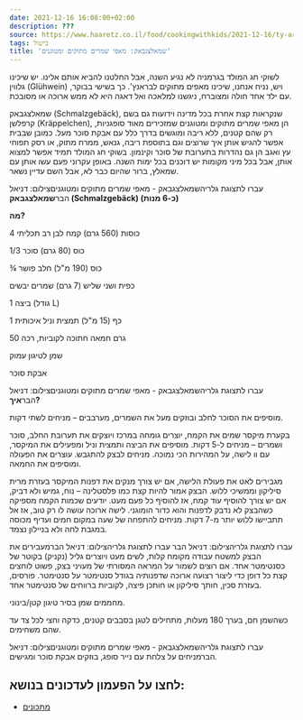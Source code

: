 ```yaml
---
date: 2021-12-16 16:08:00+02:00
description: ???
source: https://www.haaretz.co.il/food/cookingwithkids/2021-12-16/ty-article/0000017f-f8e3-ddde-abff-fce7f34f0000
tags: בישול
title: 'שמאלצגבאק: מאפי שמרים מתוקים ומטוגנים'
---
```


לשוקי חג המולד בגרמניה לא נגיע השנה, אבל החלטנו להביא אותם אלינו. יש שיכינו גלווין (Glühwein) ויש, נניח אנחנו, שיכינו מאפים מתוקים לבראנץ'. כך בשישי בבוקר, עם ילד אחד חולה ומצוברח, ניגשנו למלאכה ואל דאגה היא לא ממש ארוכה או מסובכת.

שמאלצגבאק (Schmalzgebäck), שנקראות קצת אחרת בכל מדינה וידועות גם בשם קרפלשן (Kräppelchen), הן מאפי שמרים מתוקים ומטוגנים שמזכירים מאוד סופגניות, רק שהם קטנים, ללא ריבה ומוגשים בדרך כלל עם אבקת סוכר מעל. כמובן שבבית אפשר להגיש אותן איך שרוצים וגם בתוספת ריבה, גנאש, ממרח מתוק, או רסק תפוחי עץ ואגב הן גם נהדרות בתערובת של סוכר וקינמון. בשוקי חג המולד תמיד אפשר למצוא אותן, אבל בכל מיני מקומות יש דוכנים בכל ימות השנה. באופן עקרוני פעם עשו אותן עם שמאלץ, ברור שהיום כבר לא, אבל השם עדיין נשאר.

 עברו לתצוגת גלריהשמאלצגבאק - מאפי שמרים מתוקים ומטוגניםצילום: דניאל הבר**שמאלצגבאק (Schmalzgebäck) (כ-6 מנות)**

**מה?**

4 כוסות (560 גרם) קמח לבן רב תכליתי

1/3 כוס (80 גרם) סוכר

¾ כוס (190 מ"ל) חלב פושר

כפית ושני שליש (7 גרם) שמרים יבשים

1 ביצה (גודל L)

1 כף (15 מ"ל) תמצית וניל איכותית

50 גרם חמאה חתוכה לקוביות, רכה

שמן לטיגון עמוק

אבקת סוכר

 עברו לתצוגת גלריהשמאלצגבאק - מאפי שמרים מתוקים ומטוגניםצילום: דניאל הבר**איך?**

מוסיפים את הסוכר לחלב ובוזקים מעל את השמרים, מערבבים – מניחים לשתי דקות.

בקערת מיקסר שמים את הקמח, יוצרים גומחה במרכז ויוצקים את תערובת החלב, סוכר ושמרים – מניחים ל-5 דקות. מוסיפים את הביצה ותמצית וניל ומפעילים את המיקסר, עם וו לישה, על המהירות הכי נמוכה. מניחים לבצק להתגבש. עוצרים את הפעולה ומוסיפים את החמאה.

מגבירים לאט את פעולת הלישה, אם יש צורך מנקים את דפנות המיקסר בעזרת מרית סיליקון וממשיכי ללוש. הבצק אמור להיות קצת כמו פלסטלינה – נוח, גמיש ולא דביק, אם יש צורך להוסיף עוד קמח, אז להוסיף כל פעם מעט. יודעים שכמות הקמח מספיקה כשהבצק לא נדבק לדפנות והוא כדור הומוגני. לישה ארוכה עושה לו רק טוב, אז אל תתביישו ללוש יותר מ-7 דקות. מניחים להתפחה של שעה במקום חמים ועדיף מכוסה במגבת לחה ולא בניילון נצמד.

 עברו לתצוגת גלריהצילום: דניאל הבר עברו לתצוגת גלריהצילום: דניאל הברמעבירים את הבצק למשטח עבודה מקומח קלות, לשים מעט ויוצרים גליל (נקניק) בקוטר של כסנטימטר אחד. אם רוצים לשמור על המראה המסורתי של מעויני בצק, פשוט לוחצים קצת כל דופן כדי ליצור רצועה ארוכה שדפנותיה בגודל סנטימטר על סנטימטר. פורסים, בעזרת סכין, חותך סיליקון או חותכן פיצה, לקוביות ברווחים של סנטימטר אחד.

מחממים שמן בסיר טיגון קטן/בינוני.

כשהשמן חם, בערך 180 מעלות, מתחילים לטגן בסבבים קטנים, כדקה וחצי לכל צד עד שהם משחימים.

 עברו לתצוגת גלריהשמאלצגבאק - מאפי שמרים מתוקים ומטוגניםצילום: דניאל הברמניחים על צלחת עם נייר סופג, בוזקים אבקת סוכר ומגישים. 

לחצו על הפעמון לעדכונים בנושא:
------------------------------

* [מתכונים](/ty-tag/recipes-0000017f-da28-dea8-a77f-de6a4ba50000)